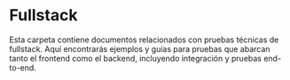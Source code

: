 # Fullstack

Esta carpeta contiene documentos relacionados con pruebas técnicas de fullstack. Aquí encontrarás ejemplos y guías para pruebas que abarcan tanto el frontend como el backend, incluyendo integración y pruebas end-to-end.
